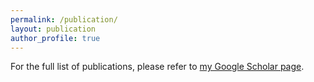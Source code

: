 ```yaml
---
permalink: /publication/
layout: publication
author_profile: true
---
```


For the full list of publications, please refer to [my Google Scholar page](https://scholar.google.com/citations?user=DMbcS88AAAAJ&hl=en).
